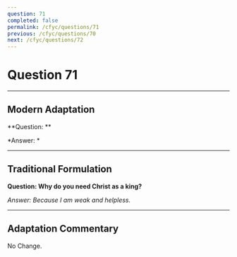 ```yaml
---
question: 71
completed: false
permalink: /cfyc/questions/71
previous: /cfyc/questions/70
next: /cfyc/questions/72
---
```

# Question 71

---
## Modern Adaptation
**Question: **

*Answer: *

---
## Traditional Formulation
**Question: Why do you need Christ as a king?**

*Answer: Because I am weak and helpless.*

---
## Adaptation Commentary
No Change.